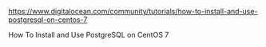 https://www.digitalocean.com/community/tutorials/how-to-install-and-use-postgresql-on-centos-7 

How To Install and Use PostgreSQL on CentOS 7